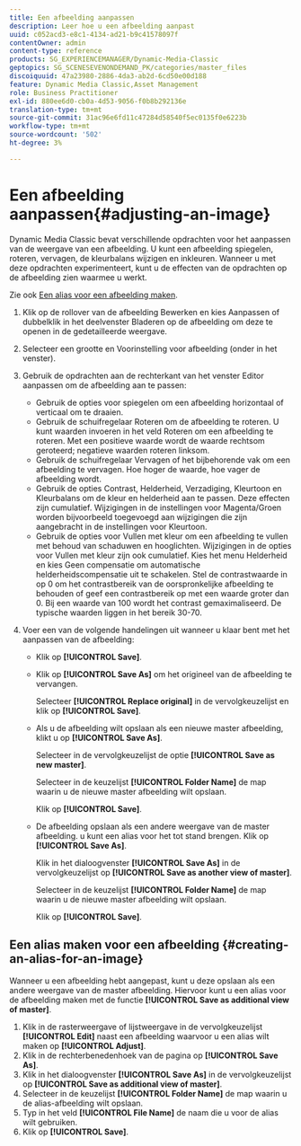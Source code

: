 ```yaml
---
title: Een afbeelding aanpassen
description: Leer hoe u een afbeelding aanpast
uuid: c052acd3-e8c1-4134-ad21-b9c41578097f
contentOwner: admin
content-type: reference
products: SG_EXPERIENCEMANAGER/Dynamic-Media-Classic
geptopics: SG_SCENESEVENONDEMAND_PK/categories/master_files
discoiquuid: 47a23980-2886-4da3-ab2d-6cd50e00d188
feature: Dynamic Media Classic,Asset Management
role: Business Practitioner
exl-id: 880ee6d0-cb0a-4d53-9056-f0b8b292136e
translation-type: tm+mt
source-git-commit: 31ac96e6fd11c47284d58540f5ec0135f0e6223b
workflow-type: tm+mt
source-wordcount: '502'
ht-degree: 3%

---
```


# Een afbeelding aanpassen{#adjusting-an-image}

Dynamic Media Classic bevat verschillende opdrachten voor het aanpassen van de weergave van een afbeelding. U kunt een afbeelding spiegelen, roteren, vervagen, de kleurbalans wijzigen en inkleuren. Wanneer u met deze opdrachten experimenteert, kunt u de effecten van de opdrachten op de afbeelding zien waarmee u werkt.

Zie ook [Een alias voor een afbeelding maken](adjusting-image.md#creating_an_alias_for_an_image).

1. Klik op de rollover van de afbeelding Bewerken en kies Aanpassen of dubbelklik in het deelvenster Bladeren op de afbeelding om deze te openen in de gedetailleerde weergave.
1. Selecteer een grootte en Voorinstelling voor afbeelding (onder in het venster).
1. Gebruik de opdrachten aan de rechterkant van het venster Editor aanpassen om de afbeelding aan te passen:

   * Gebruik de opties voor spiegelen om een afbeelding horizontaal of verticaal om te draaien.
   * Gebruik de schuifregelaar Roteren om de afbeelding te roteren. U kunt waarden invoeren in het veld Roteren om een afbeelding te roteren. Met een positieve waarde wordt de waarde rechtsom geroteerd; negatieve waarden roteren linksom.
   * Gebruik de schuifregelaar Vervagen of het bijbehorende vak om een afbeelding te vervagen. Hoe hoger de waarde, hoe vager de afbeelding wordt.
   * Gebruik de opties Contrast, Helderheid, Verzadiging, Kleurtoon en Kleurbalans om de kleur en helderheid aan te passen. Deze effecten zijn cumulatief. Wijzigingen in de instellingen voor Magenta/Groen worden bijvoorbeeld toegevoegd aan wijzigingen die zijn aangebracht in de instellingen voor Kleurtoon.
   * Gebruik de opties voor Vullen met kleur om een afbeelding te vullen met behoud van schaduwen en hooglichten. Wijzigingen in de opties voor Vullen met kleur zijn ook cumulatief. Kies het menu Helderheid en kies Geen compensatie om automatische helderheidscompensatie uit te schakelen. Stel de contrastwaarde in op 0 om het contrastbereik van de oorspronkelijke afbeelding te behouden of geef een contrastbereik op met een waarde groter dan 0. Bij een waarde van 100 wordt het contrast gemaximaliseerd. De typische waarden liggen in het bereik 30-70.

1. Voer een van de volgende handelingen uit wanneer u klaar bent met het aanpassen van de afbeelding:

   * Klik op **[!UICONTROL Save]**.
   * Klik op **[!UICONTROL Save As]** om het origineel van de afbeelding te vervangen.

      Selecteer **[!UICONTROL Replace original]** in de vervolgkeuzelijst en klik op **[!UICONTROL Save]**.

   * Als u de afbeelding wilt opslaan als een nieuwe master afbeelding, klikt u op **[!UICONTROL Save As]**.

      Selecteer in de vervolgkeuzelijst  de optie **[!UICONTROL Save as new master]**.

      Selecteer in de keuzelijst **[!UICONTROL Folder Name]** de map waarin u de nieuwe master afbeelding wilt opslaan.

      Klik op **[!UICONTROL Save]**.

   * De afbeelding opslaan als een andere weergave van de master afbeelding. u kunt een alias voor het tot stand brengen. Klik op **[!UICONTROL Save As]**.

      Klik in het dialoogvenster **[!UICONTROL Save As]** in de vervolgkeuzelijst op **[!UICONTROL Save as another view of master]**.

      Selecteer in de keuzelijst **[!UICONTROL Folder Name]** de map waarin u de nieuwe master afbeelding wilt opslaan.

      Klik op **[!UICONTROL Save]**.

## Een alias maken voor een afbeelding {#creating-an-alias-for-an-image}

Wanneer u een afbeelding hebt aangepast, kunt u deze opslaan als een andere weergave van de master afbeelding. Hiervoor kunt u een alias voor de afbeelding maken met de functie **[!UICONTROL Save as additional view of master]**.

1. Klik in de rasterweergave of lijstweergave in de vervolgkeuzelijst **[!UICONTROL Edit]** naast een afbeelding waarvoor u een alias wilt maken op **[!UICONTROL Adjust]**.
1. Klik in de rechterbenedenhoek van de pagina op **[!UICONTROL Save As]**.
1. Klik in het dialoogvenster **[!UICONTROL Save As]** in de vervolgkeuzelijst op **[!UICONTROL Save as additional view of master]**.
1. Selecteer in de keuzelijst **[!UICONTROL Folder Name]** de map waarin u de alias-afbeelding wilt opslaan.
1. Typ in het veld **[!UICONTROL File Name]** de naam die u voor de alias wilt gebruiken.
1. Klik op **[!UICONTROL Save]**.
